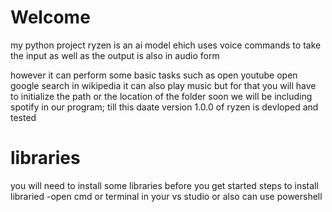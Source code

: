 # Welcome
my python project ryzen is an ai model ehich uses voice commands to take the input as well as the output is also in audio form

however it can perform some basic tasks such as
open youtube
open google
search in wikipedia
it can also play music but for that you will have to initialize the path or the location of the folder soon we will be including spotify in our program;
till this daate version 1.0.0 of ryzen is devloped and tested


# libraries
you will need to install some libraries before you get started
steps to install libraried
-open cmd or terminal in your vs studio or also can use powershell

